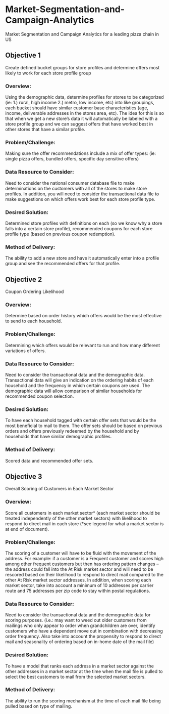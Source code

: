 # Market-Segmentation-and-Campaign-Analytics
Market Segmentation and Campaign Analytics for a leading pizza chain in US
## Objective 1
Create defined bucket groups for store profiles and determine offers most likely to work for each store profile group

### Overview:
Using the demographic data, determine profiles for stores to be categorized (ie: 1.) rural, high income 2.) metro, low income, etc) into like groupings, each bucket should have similar customer base characteristics (age, income, deliverable addresses in the stores area, etc). The idea for this is so that when we get a new store’s data it will automatically be labeled with a store profile group and we can suggest offers that have worked best in other stores that have a similar profile.

### Problem/Challenge:
Making sure the offer recommendations include a mix of offer types: (ie: single pizza offers, bundled offers, specific day sensitive offers)

### Data Resource to Consider:
Need to consider the national consumer database file to make determinations on the customers with all of the stores to make store profiles. In addition, you will need to consider the transactional data file to make suggestions on which offers work best for each store profile type.

### Desired Solution:
Determined store profiles with definitions on each (so we know why a store falls into a certain store profile), recommended coupons for each store profile type (based on previous coupon redemption).

### Method of Delivery:
The ability to add a new store and have it automatically enter into a profile group and see the recommended offers for that profile.

## Objective 2
Coupon Ordering Likelihood

### Overview:
Determine based on order history which offers would be the most effective to send to each household.

### Problem/Challenge:
Determining which offers would be relevant to run and how many different variations of offers.

### Data Resource to Consider:
Need to consider the transactional data and the demographic data. Transactional data will give an indication on the ordering habits of each household and the frequency in which certain coupons are used. The demographic data will allow comparison of similar households for recommended coupon selection.

### Desired Solution:
To have each household tagged with certain offer sets that would be the most beneficial to mail to them. The offer sets should be based on previous orders and offers previously redeemed by the household and by households that have similar demographic profiles.

### Method of Delivery:
Scored data and recommended offer sets.

## Objective 3
Overall Scoring of Customers in Each Market Sector

### Overview:
Score all customers in each market sector* (each market sector should be treated independently of the other market sectors) with likelihood to respond to direct mail in each store (*see legend for what a market sector is at end of document).

### Problem/Challenge:
The scoring of a customer will have to be fluid with the movement of the address. For example: if a customer is a Frequent customer and scores high among other frequent customers but then has ordering pattern changes – the address could fall into the At Risk market sector and will need to be rescored based on their likelihood to respond to direct mail compared to the other At Risk market sector addresses. In addition, when scoring each market sector, take into account a minimum of 10 addresses per carrier route and 75 addresses per zip code to stay within postal regulations.

### Data Resource to Consider:
Need to consider the transactional data and the demographic data for scoring purposes. (i.e.: may want to weed out older customers from mailings who only appear to order when grandchildren are over, identify customers who have a dependent move out in combination with decreasing order frequency. Also take into account the propensity to respond to direct mail and seasonality of ordering based on in-home date of the mail file)

### Desired Solution:
To have a model that ranks each address in a market sector against the other addresses in a market sector at the time when the mail file is pulled to select the best customers to mail from the selected market sectors.

### Method of Delivery:
The ability to run the scoring mechanism at the time of each mail file being pulled based on type of mailing.
